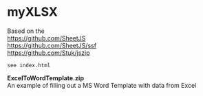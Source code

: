# myXLSX
Based on the <br>
    https://github.com/SheetJS <br>
    https://github.com/SheetJS/ssf <br>
     https://github.com/Stuk/jszip <br>
    
    see index.html
	
<b>ExcelToWordTemplate.zip</b>	
An example of filling out a MS Word Template with data from Excel	
